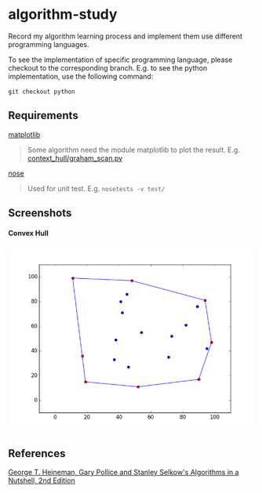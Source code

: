 # algorithm-study
Record my algorithm learning process and implement them use different programming languages.

To see the implementation of specific programming language, please checkout to the corresponding branch. E.g. to see the python implementation, use the following command:
```
git checkout python
```

## Requirements
[matplotlib][matplotlib]
> Some algorithm need the module matplotlib to plot the result. E.g. [context_hull/graham_scan.py][graham scan]

[nose][nose]
> Used for unit test. E.g. `nosetests -v test/`

## Screenshots
#### Convex Hull
![Convex Hull Picture 1][convex hull picture 1]

## References
[George T. Heineman, Gary Pollice and Stanley Selkow's Algorithms in a Nutshell, 2nd Edition][algorithm in a nutshell]


[graham scan]: /convex_hull/graham_scan.py
[convex hull picture 1]: /screenshots/convex_hull_1.png

[matplotlib]: http://matplotlib.org/
[nose]: http://nose.readthedocs.io/en/latest/
[algorithm in a nutshell]: http://shop.oreilly.com/product/0636920032885.do
